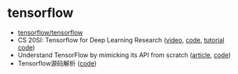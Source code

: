 # tensorflow

- [tensorflow/tensorflow](https://github.com/tensorflow/tensorflow)
- CS 20SI: Tensorflow for Deep Learning Research ([video](https://www.bilibili.com/video/av9156347), [code](https://github.com/gaoxinge/machine-learning/tree/master/tensorflow/1), [tutorial code](https://github.com/chiphuyen/stanford-tensorflow-tutorials))
- Understand TensorFlow by mimicking its API from scratch ([article](https://medium.com/@d3lm/understand-tensorflow-by-mimicking-its-api-from-scratch-faa55787170d), [code](https://github.com/gaoxinge/machine-learning/tree/master/tensorflow/2))
- Tensorflow源码解析 ([code](https://github.com/gaoxinge/machine-learning/tree/master/tensorflow/3))
